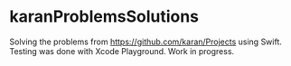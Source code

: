 # karanProblemsSolutions
Solving the problems from https://github.com/karan/Projects using Swift. Testing was done with Xcode Playground. Work in progress.
